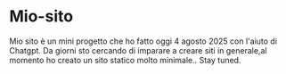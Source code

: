 # Mio-sito

Mio sito è un mini progetto che ho fatto oggi 4 agosto 2025 con l'aiuto di Chatgpt. Da giorni sto cercando di imparare a creare siti in generale,al momento ho creato un sito statico molto minimale.. Stay tuned.